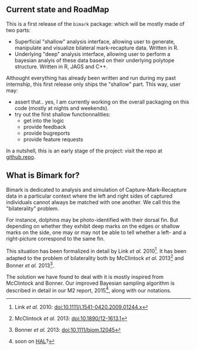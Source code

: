 ## Current state and RoadMap

This is a first release of the `bimark` package: which will be mostly made of
two parts:

- Superficial "shallow" analysis interface, allowing user to generate,
  manipulate and visualize bilateral mark-recapture data. Written in R.
- Underlying "deep" analysis interface, allowing user to perform a bayesian
  analyis of these data based on their underlying polytope structure. Written in
  R, JAGS and C++.

Althought everything has already been written and run during my past internship,
this first release only ships the "shallow" part. This way, user may:

- assert that..  yes, I am currently working on the overall packaging on this
  code (mostly at nights and weekends).
- try out the first shallow functionnalities:
    - get into the logic
    - provide feedback
    - provide bugreports
    - provide feature requests

In a nutshell, this is an early stage of the project: visit the repo at
[github.repo](github.repo).

## What is Bimark for?

Bimark is dedicated to analysis and simulation of Capture-Mark-Recapture data
in a particular context where the left and right sides of captured
individuals cannot always be matched with one another. We call this the
"bilaterality" problem.

For instance, dolphins may be photo-identified with their dorsal fin. But
depending on whether they exhibit deep marks on the edges or shallow marks on
the side, one may or may not be able to tell whether a left- and a right-picture
correspond to the same fin.

This situation has been formalized in detail by Link *et al.* 2010[^Link2010].
It has been adapted to the problem of bilaterality both by McClintock *et al.*
2013[^McClintock2013] and Bonner *et al.* 2013[^Bonner2013].

The solution we have found to deal with it is mostly inspired from McClintock
and Bonner. Our improved Bayesian sampling algorithm is described in detail in
our M2 report, 2015[^IagNOlivier2015], along with our notations.


[^Link2010]:
    Link *et al.* 2010:
    [doi:10.1111/j.1541-0420.2009.01244.x](https://www.ncbi.nlm.nih.gov/pubmed/19397581)  
[^McClintock2013]:
    McClintock *et al.* 2013:
    [doi:10.1890/12-1613.1](http://onlinelibrary.wiley.com/doi/10.1890/12-1613.1/full)  
[^Bonner2013]:
    Bonner *et al.* 2013:
    [doi:10.1111/biom.12045](http://onlinelibrary.wiley.com/doi/10.1111/biom.12045/abstract)  
[^IagNOlivier2015]:
    soon on [HAL](https://hal.archives-ouvertes.fr/)?

